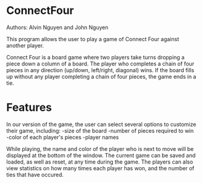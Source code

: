 # ConnectFour

Authors: Alvin Nguyen and John Nguyen

This program allows the user to play a game of Connect Four against another player.

Connect Four is a board game where two players take turns dropping a piece down a column of a board. The player who completes a chain of four pieces in any direction (up/down, left/right, diagonal) wins. If the board fills up without any player completing a chain of four pieces, the game ends in a tie.

# Features

In our version of the game, the user can select several options to customize their game, including:
-size of the board
-number of pieces required to win
-color of each player's pieces
-player names

While playing, the name and color of the player who is next to move will be displayed at the bottom of the window. The current game can be saved and loaded, as well as reset, at any time during the game. The players can also view statistics on how many times each player has won, and the number of ties that have occured.
